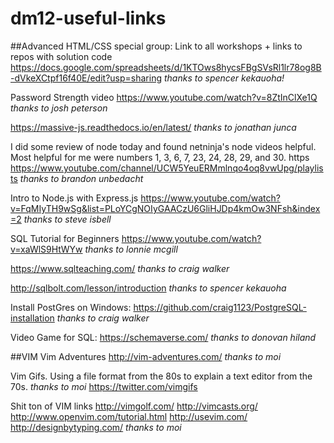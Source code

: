 # dm12-useful-links


##Advanced HTML/CSS special group:
Link to all workshops + links to repos with solution code
https://docs.google.com/spreadsheets/d/1KTOws8hycsFBgSVsRl1lr78og8B-dVkeXCtpf16f40E/edit?usp=sharing
_thanks to spencer kekauoha!_

Password Strength video
https://www.youtube.com/watch?v=8ZtInClXe1Q
_thanks to josh peterson_

https://massive-js.readthedocs.io/en/latest/
_thanks to jonathan junca_

I did some review of node today and found netninja's node videos helpful. Most helpful for me were numbers 1, 3, 6, 7, 23, 24, 28, 29, and 30. https
https://www.youtube.com/channel/UCW5YeuERMmlnqo4oq8vwUpg/playlists
_thanks to brandon unbedacht_

Intro to Node.js with Express.js
https://www.youtube.com/watch?v=FqMIyTH9wSg&list=PLoYCgNOIyGAACzU6GliHJDp4kmOw3NFsh&index=2
_thanks to steve isbell_

SQL Tutorial for Beginners
https://www.youtube.com/watch?v=xaWlS9HtWYw
_thanks to lonnie mcgill_

https://www.sqlteaching.com/
_thanks to craig walker_

http://sqlbolt.com/lesson/introduction
_thanks to spencer kekauoha_

Install PostGres on Windows:
https://github.com/craig1123/PostgreSQL-installation
_thanks to craig walker_

Video Game for SQL:
https://schemaverse.com/
_thanks to donovan hiland_

##VIM
Vim Adventures
http://vim-adventures.com/
_thanks to moi_

Vim Gifs. Using a file format from the 80s to explain a text editor from the 70s.
_thanks to moi_
https://twitter.com/vimgifs

Shit ton of VIM links
http://vimgolf.com/ 
http://vimcasts.org/ 
http://www.openvim.com/tutorial.html 
http://usevim.com/ 
http://designbytyping.com/ 
_thanks to moi_

